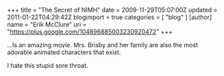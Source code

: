 +++
title = "The Secret of NIMH"
date = 2009-11-29T05:07:00Z
updated = 2011-01-22T04:29:42Z
blogimport = true 
categories = [ "blog" ]
[author]
	name = "Erik McClure"
	uri = "https://plus.google.com/104896885003230920472"
+++

...Is an amazing movie. Mrs. Brisby and her family are also the most adorable animated characters that exist.

I hate this stupid sore throat.

